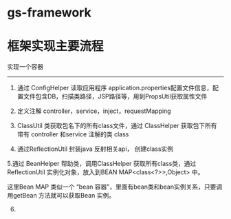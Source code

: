 # gs-framework

框架实现主要流程
=====

实现一个容器
____


1. 通过 ConfigHelper 读取应用程序 application.properties配置文件信息，配置文件包含DB，扫描类路径，JSP路径等，用到PropsUtil获取属性文件

2. 定义注解 controller，service，inject，requestMapping

3. ClassUtil 类获取包名下的所有class文件，通过 ClassHelper 获取包下所有 带有 controller 和service 注解的类 class

4. 通过ReflectionUtil 封装java 反射相关api， 创建class实例

5.通过 BeanHelper 帮助类，调用ClassHelper 获取所有class类，通过 ReflectionUtil 实例化对象，放入到BEAN MAP<class<?>>,Object> 中。

这里Bean MAP 类似一个 “bean 容器”，里面有bean类和bean实例关系，只要调用getBean 方法就可以获取Bean 实例。


6.

